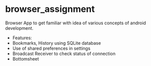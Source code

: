 # browser_assignment
Browser App to get familiar with idea of various concepts of android development.
- Features:
- Bookmarks, History using SQLite database
- Use of shared preferences in settings
- Broadcast Receiver to check status of connection
- Bottomsheet
